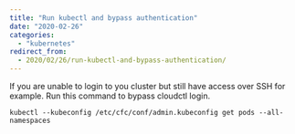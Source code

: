 ```yaml
---
title: "Run kubectl and bypass authentication"
date: "2020-02-26"
categories: 
  - "kubernetes"
redirect_from:
  - 2020/02/26/run-kubectl-and-bypass-authentication/
---
```


If you are unable to login to you cluster but still have access over SSH for example. Run this command to bypass cloudctl login.

`kubectl --kubeconfig /etc/cfc/conf/admin.kubeconfig get pods --all-namespaces`
